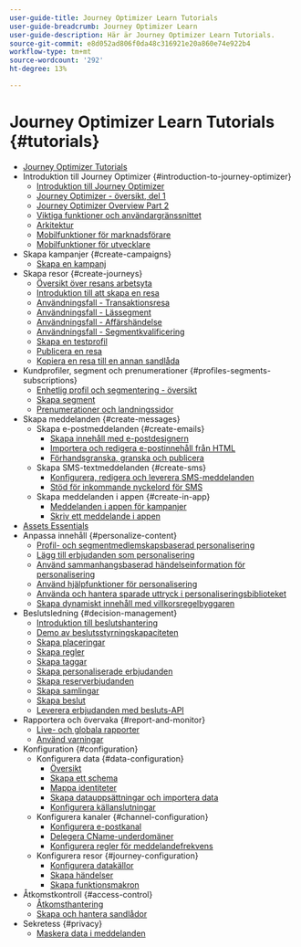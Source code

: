 ```yaml
---
user-guide-title: Journey Optimizer Learn Tutorials
user-guide-breadcrumb: Journey Optimizer Learn
user-guide-description: Här är Journey Optimizer Learn Tutorials.
source-git-commit: e8d052ad806f0da48c316921e20a860e74e922b4
workflow-type: tm+mt
source-wordcount: '292'
ht-degree: 13%

---
```



# Journey Optimizer Learn Tutorials {#tutorials}

+ [Journey Optimizer Tutorials](/help/overview.md)
+ Introduktion till Journey Optimizer {#introduction-to-journey-optimizer}
   + [Introduktion till Journey Optimizer](/help/introduction/introduction.md)
   + [Journey Optimizer - översikt, del 1](/help/introduction/journey-optimizer-overview-part-1.md)
   + [Journey Optimizer Overview Part 2](/help/introduction/journey-optimizer-overview-part-2.md)
   + [Viktiga funktioner och användargränssnittet](/help/introduction/key-capabilities-and-user-interface.md)
   + [Arkitektur](/help/introduction/architecture.md)
   + [Mobilfunktioner för marknadsförare](/help/create-messages/mobile-capabilities.md)
   + [Mobilfunktioner för utvecklare](/help/create-messages/mobile-capabilities-for-developers.md)
+ Skapa kampanjer {#create-campaigns}
   + [Skapa en kampanj](/help/create-champaigns/create-a-campaign.md)
+ Skapa resor {#create-journeys}
   + [Översikt över resans arbetsyta](/help/create-journeys/overview-over-the-journey-canvas.md)
   + [Introduktion till att skapa en resa](/help/create-journeys/introduction-to-building-a-journey.md)
   + [Användningsfall - Transaktionsresa](/help/create-journeys/use-case-transactional-journey.md)
   + [Användningsfall - Lässegment](/help/create-journeys/use-case-read-segment.md)
   + [Användningsfall - Affärshändelse](/help/create-journeys/use-case-business-event.md)
   + [Användningsfall - Segmentkvalificering](/help/create-journeys/use-case-read-segment-qualification.md)
   + [Skapa en testprofil](/help/create-journeys/test-a-journey.md)
   + [Publicera en resa](/help/create-journeys/publish-a-journey.md)
   + [Kopiera en resa till en annan sandlåda](/help/create-journeys/copy-a-journey.md)
+ Kundprofiler, segment och prenumerationer {#profiles-segments-subscriptions}
   + [Enhetlig profil och segmentering - översikt](/help/set-up-resources/unified-profile-and-segmentation-overview.md)
   + [Skapa segment](/help/set-up-resources/create-segments.md)
   + [Prenumerationer och landningssidor](/help/subscriptions-and-landing-pages.md)
+ Skapa meddelanden {#create-messages}
   + Skapa e-postmeddelanden {#create-emails}
      + [Skapa innehåll med e-postdesignern](/help/create-messages/create-content-with-the-email-designer.md)
      + [Importera och redigera e-postinnehåll från HTML](/help/create-messages/import-and-author-html-email-content.md)
      + [Förhandsgranska, granska och publicera](/help/create-messages/preview-proof-and-publish.md)
   + Skapa SMS-textmeddelanden {#create-sms}
      + [Konfigurera, redigera och leverera SMS-meddelanden](/help/create-messages/configure-author-and-deliver-sms-messages.md)
      + [Stöd för inkommande nyckelord för SMS](/help/create-messages/inbound-keyword-support-for-sms.md)
   + Skapa meddelanden i appen {#create-in-app}
      + [Meddelanden i appen för kampanjer](/help/create-messages/in-app-messaging-for-campaigns.md)
      + [Skriv ett meddelande i appen](/help/create-messages/author-in-app-messages.md)
+ [Assets Essentials](/help/assets-essentials-overview.md)
+ Anpassa innehåll {#personalize-content}
   + [Profil- och segmentmedlemskapsbaserad personalisering](/help/personalize-content/profile-and-segment-membership-based-personalization.md)
   + [Lägg till erbjudanden som personalisering](/help/personalize-content/add-offer-decisioning-to-messages.md)
   + [Använd sammanhangsbaserad händelseinformation för personalisering](/help/personalize-content/use-contextual-event-information-for-personalization.md)
   + [Använd hjälpfunktioner för personalisering](/help/personalize-content/use-helper-functions-for-personalization.md)
   + [Använda och hantera sparade uttryck i personaliseringsbiblioteket](/help/personalize-content/use-and-manage-saved-expressions-in-personalization-library.md)
   + [Skapa dynamiskt innehåll med villkorsregelbyggaren](/help/personalize-content/create-dynamic-content.md)
+ Beslutsledning {#decision-management}
   + [Introduktion till beslutshantering](/help/decision-management/introduction-to-decision-management.md)
   + [Demo av beslutsstyrningskapaciteten](/help/decision-management/demo-of-decision-management-capabilities.md)
   + [Skapa placeringar](/help/decision-management/create-placements.md)
   + [Skapa regler](/help/decision-management/create-rules.md)
   + [Skapa taggar](/help/decision-management/create-tags.md)
   + [Skapa personaliserade erbjudanden](/help/decision-management/create-personalized-offers.md)
   + [Skapa reserverbjudanden](/help/decision-management/create-fallback-offers.md)
   + [Skapa samlingar](/help/decision-management/create-collections.md)
   + [Skapa beslut](/help/decision-management/create-decisions.md)
   + [Leverera erbjudanden med besluts-API](/help/decision-management/deliver-offers-with-the-decisions-api.md)
+ Rapportera och övervaka {#report-and-monitor}
   + [Live- och globala rapporter](/help/report-and-monitor/live-and-global-reports.md)
   + [Använd varningar](/help/administration/alerts.md)
+ Konfiguration {#configuration}
   + Konfigurera data {#data-configuration}
      + [Översikt](/help/set-up-data/set-up-data-overview.md)
      + [Skapa ett schema](/help/set-up-data/create-schema.md)
      + [Mappa identiteter](/help/set-up-data/map-identities.md)
      + [Skapa datauppsättningar och importera data](/help/set-up-data/create-datasets-and-ingest-data.md)
      + [Konfigurera källanslutningar](/help/set-up-data/configure-source-connectors.md)
   + Konfigurera kanaler {#channel-configuration}
      + [Konfigurera e-postkanal](/help/set-up-email-channel/set-up-email-channel.md)
      + [Delegera CName-underdomäner](/help/set-up-email-channel/delegate-cname-subdomains.md)
      + [Konfigurera regler för meddelandefrekvens](/help/administration/configure-frequency-rules.md)
   + Konfigurera resor {#journey-configuration}
      + [Konfigurera datakällor](/help/set-up-journeys/configure-data-sources.md)
      + [Skapa händelser](/help/set-up-journeys/create-events.md)
      + [Skapa funktionsmakron](/help/set-up-journeys/create-actions.md)
+ Åtkomstkontroll {#access-control}
   + [Åtkomsthantering](/help/set-up-access/access-management.md)
   + [Skapa och hantera sandlådor](/help/set-up-access/create-and-manage-sandboxes.md)
+ Sekretess {#privacy}
   + [Maskera data i meddelanden](/help/privacy/mask-data-in-messages.md)
